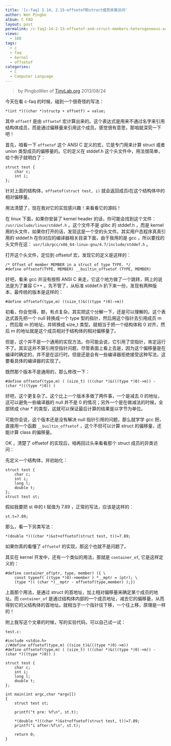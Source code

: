 ```yaml
---
title: '[c-faq] 2.14, 2.15-offsetof和struct成员异类访问'
author: Wen Pingbo
album: C FAQ
layout: post
permalink: /c-faq2-14-2-15-offsetof-and-struct-members-heterogeneous-access/
views:
  - 188
tags:
  - c
  - faq
  - kernel
  - offsetof
categories:
  - C
  - Computer Language
---
```


> by PingboWen of [TinyLab.org](http://tinylab.org)
> 2013/08/24

今天在看 c-faq 的时候，碰到一个很奇怪的写法：

    *(int *)((char *)structp + offsetf) = value;

其中 `offsetf` 是由 `offsetof` 宏计算出来的。这个表达式是用来不通过名字来引用结构体成员，而是通过偏移量来引用这个成员。感觉很有意思，那咱就深究一下吧！

首先，咱看一下 `offsetof` 这个 ANSI C 定义的宏，它是专门用来计算 struct 或者 union 类型成员的偏移量的。它的定义在 stddef.h 这个头文件中，用法很简单，给个例子就明白了：

    struct test {
        char c;
        int i;
    };

针对上面的结构体，`offsetof(struct test, i)` 就会返回成员i在这个结构体中的相对偏移量。

用法清楚了，现在我对它的实现感兴趣！来看看它的源码！

在 linux 下面，如果你安装了 kernel header 的话，你可能会找到这个文件： `/usr/include/linux/stddef.h` 。这个文件不是 glibc 的 stddef.h ，而是 kernel 用的头文件，如果你打开的话，发现这是一个空的头文件。其实用户态程序真真引用的 stddef.h 在你对应的编译器相关目录下面，由于我用的是 gcc ，所以要找的头文件在这： `usr/lib/gcc/x86_64-linux-gnu/4.7/include/stddef.h` 。

打开这个头文件，定位到 offsetof 宏，发现它的定义是这样的：

    /* Offset of member MEMBER in a struct of type TYPE. */
    #define offsetof(TYPE, MEMBER) __builtin_offsetof (TYPE, MEMBER)

好吧，看来 gcc 并没有按照 ANSI C 来走，它这个地方做了一个跳转，网上的说法是为了兼容 C++ 。先不管了，从标准 stddef.h 扒下来一份，发现有两种版本，最传统的版本是这样的：

    #define offsetof(type,m) ((size_t)&(((type *)0)->m))

初看，你会觉得，额，有点复杂。其实把这个分解一下，还是可以理解的。这个表达式首先把一个 null 转换成一个 type 型的指针，然后用这个指针去引用成员 m ，然后取 m 的地址，并转换成 size_t 类型。就相当于把一个结构体和 0 对齐，然后 m 的地址就是这个成员相对于结构体的相对偏移量了。

但是，这个并不是一个通用的实现方法。你可能会说，它引用了空指针，肯定运行不了。其实这并不算引用空指针问题，尽管表面上看上去是，因为这个偏移量是在编译时确定的，并不是在运行时。但是还是会有一些编译器拒绝接受这种写法，这要看具体的编译器的实现了。

既然那个版本不是通用的，那么修改一下：

    #define offsetof(type,m) ( (size_t) (((char *)&(((type *)0)->m)) - (char *)((type *)0)) )

好吧，这个更复杂了。这个比上一个版本多做了两件事，一个是减去 0 的地址，这可以避免一些编译器的 null 并不是 0 的情况；另外一个是在做减法的时候，全部转成 char * 的类型，这就可以保证最后计算的结果是以字节为单位。

可能你会说，这个版本还是没有解决 null 指针引用的问题，那么就学学 gcc 把，直接用一个函数 `__builtin_offsetof` ，这个不但可以计算 struct 的偏移量，还能计算 class 的偏移量。

OK ，清楚了 offsetof 的实现后，咱再回过头来看看那个 struct 成员的异类访问：

先定义一个结构体，并初始化：

    struct test {
        char c;
        int i;
        long l;
        double t;
    };
    struct test st;

假如我要把 st 中的 t 赋值为 7.89 ，正常的写法，应该是这样的：

    st.t=7.89;

那么，看一下另类写法：

    *(double *)((char *)&st+offsetof(struct test, t))=7.89;

如果你真的看懂了 `offsetof` 的实现，那这个也就不是问题了。

其实在 kernel 开发中，还有一个类似的用法，那就是 `container_of`, 它是这样定义的：

    #define container_of(ptr, type, member) ({ \
        const typeof( ((type *)0)->member ) *__mptr = (ptr); \
        (type *)( (char *)__mptr - offsetof(type,member) );})

上面那个用法，是通过 struct 的首地址，加上相对偏移量来确定某个成员的地址。而 `container_of` 是通过结构体内部的一个成员地址，减去它的偏移量，从而得到它的父结构体的首地址。就相当于一个指针往下移，一个往上移，原理是一样的！

附上我写这个文章的时候，写的实验代码，可以自己试一试：

    test.c:

    #include <stdio.h>
    //#define offsetof(type,m) ((size_t)&(((type *)0)->m))
    #define offsetof(type,m) ( (size_t) (((char *)&(((type *)0)->m)) - (char *)((type *)0)) )

    struct test {
        char c;
        int i;
        long l;
        double t;
    };

    int main(int argc,char *argv[])
    {
        struct test st;

        printf("t pre: %f\n", st.t);

        *(double *)((char *)&st+offsetof(struct test, t))=7.89;
        printf("i after:%f\n", st.t);

        return 0;
    }
